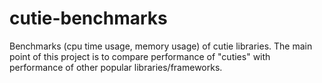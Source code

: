 # cutie-benchmarks
Benchmarks (cpu time usage, memory usage) of cutie libraries. The main point of this project is to compare performance of "cuties" with performance of other popular libraries/frameworks.
